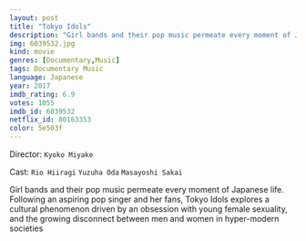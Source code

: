 ```yaml
---
layout: post
title: "Tokyo Idols"
description: "Girl bands and their pop music permeate every moment of Japanese life. Following an aspiring pop singer and her fans, Tokyo Idols explores a cultural phenomenon driven by an obsession with young female sexuality, and the growing disconnect between men and women in hyper-modern societies.."
img: 6039532.jpg
kind: movie
genres: [Documentary,Music]
tags: Documentary Music 
language: Japanese
year: 2017
imdb_rating: 6.9
votes: 1055
imdb_id: 6039532
netflix_id: 80163353
color: 5e503f
---
```

Director: `Kyoko Miyake`  

Cast: `Rio Hiiragi` `Yuzuha Oda` `Masayoshi Sakai` 

Girl bands and their pop music permeate every moment of Japanese life. Following an aspiring pop singer and her fans, Tokyo Idols explores a cultural phenomenon driven by an obsession with young female sexuality, and the growing disconnect between men and women in hyper-modern societies